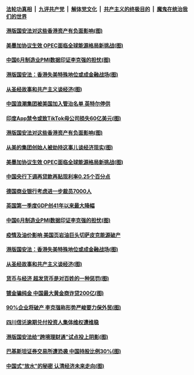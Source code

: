 

####  [法轮功真相](../../../../basic/blob/master/README.md?t=07020631) &nbsp;|&nbsp; [九评共产党](../../../../9ping.md/blob/master/README.md?t=07020631) &nbsp;|&nbsp; [解体党文化](../../../../jtdwh.md/blob/master/README.md?t=07020631)  &nbsp;|&nbsp; [共产主义的终极目的](../../../../gczydzjmd.md/blob/master/README.md?t=07020631) &nbsp;|&nbsp; [魔鬼在统治我们的世界](../../../../mgztzwmdsj.md/blob/master/README.md?t=07020631) 

#### [港版国安法对这些香港资产有负面影响(图)](../pages/p5/938357.md?t=07020631) 

#### [美墨加协议生效 OPEC面临全球能源格局新挑战(图)](../pages/p5/938340.md?t=07020631) 


#### [中国6月制造业PMI数据印证李克强的担忧(图)](../pages/p5/938245.md?t=07020631) 

#### [港版国安法：香港失美特殊地位或成金融战场(图)](../pages/p5/938230.md?t=07020631) 

#### [从圣经故事和共产主义谈经济(图)](../pages/p5/938133.md?t=07020631) 

#### [中国浪潮集团被美国加入管治名单 英特尔停供](../pages/p5/938365.md?t=07020631) 

#### [印度App禁令或致TikTok母公司损失60亿美元(图)](../pages/p5/938364.md?t=07020631) 

#### [港版国安法对这些香港资产有负面影响(图)](../pages/p5/938357.md?t=07020631) 

#### [从美的集团创始人被劫持这事儿谈经济现实(图)](../pages/p5/938344.md?t=07020631) 

#### [美墨加协议生效 OPEC面临全球能源格局新挑战(图)](../pages/p5/938340.md?t=07020631) 


#### [中国央行下调再贷款再贴现利率0.25个百分点](../pages/p5/938264.md?t=07020631) 

#### [德国商业银行考虑进一步裁员7000人](../pages/p5/938262.md?t=07020631) 

#### [英国第一季度GDP创41年以来最大降幅](../pages/p5/938261.md?t=07020631) 

#### [中国6月制造业PMI数据印证李克强的担忧(图)](../pages/p5/938245.md?t=07020631) 

#### [疫情及油价影响 美国页岩油巨头切萨皮克能源破产](../pages/p5/938232.md?t=07020631) 

#### [港版国安法：香港失美特殊地位或成金融战场(图)](../pages/p5/938230.md?t=07020631) 

#### [从圣经故事和共产主义谈经济(图)](../pages/p5/938133.md?t=07020631) 

#### [货币与经济 超发货币是对百姓的一种惩罚(图)](../pages/p5/938130.md?t=07020631) 

#### [镀金骗纯金 中国最大黄金商诈贷200亿(图)](../pages/p5/938160.md?t=07020631) 

#### [90%企业将破产 李克强称形势严峻要力保外贸(图)](../pages/p5/938142.md?t=07020631) 

#### [四川信讬逾期兑付投资人集体维权遭维稳](../pages/p5/938159.md?t=07020631) 

#### [港版国安法给“跨境理财通”试点投上阴影(图)](../pages/p5/938156.md?t=07020631) 

#### [巴基斯坦证券交易所遭恐袭 中国持股比例30%(图)](../pages/p5/938118.md?t=07020631) 

#### [中国式“放水”的秘密 认清经济未来走向(图)](../pages/p5/938113.md?t=07020631) 

